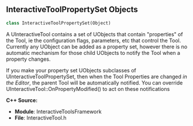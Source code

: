 ## InteractiveToolPropertySet Objects

```python
class InteractiveToolPropertySet(Object)
```

A UInteractiveTool contains a set of UObjects that contain "properties" of the Tool, ie
the configuration flags, parameters, etc that control the Tool. Currently any UObject
can be added as a property set, however there is no automatic mechanism for those child
UObjects to notify the Tool when a property changes.

If you make your property set UObjects subclasses of UInteractiveToolPropertySet, then
when the Tool Properties are changed *in the Editor*, the parent Tool will be automatically notified.
You can override UInteractiveTool::OnPropertyModified() to act on these notifications

**C++ Source:**

- **Module**: InteractiveToolsFramework
- **File**: InteractiveTool.h

<a id="unreal.BakeMultiTexture2DProperties"></a>